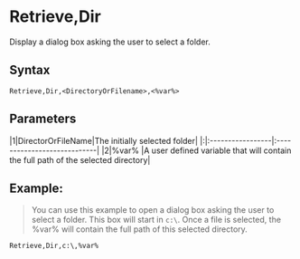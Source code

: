 # Retrieve,Dir #

Display a dialog box asking the user to select a folder.

## Syntax ##
```
Retrieve,Dir,<DirectoryOrFilename>,<%var%> 
```

## Parameters ##
|1|DirectorOrFileName|The initially selected folder|
|:|:-----------------|:----------------------------|
|2|%var%             |A user defined variable that will contain the full path of the selected directory|

## Example: ##
> You can use this example to open a dialog box asking the user to select a folder. This box will start in `c:\`. Once a file is selected, the %var% will contain the full path of this selected directory.
```
Retrieve,Dir,c:\,%var%
```